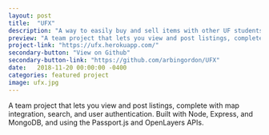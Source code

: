 ```yaml
---
layout: post
title:  "UFX"
description: "A way to easily buy and sell items with other UF students."
preview: "A team project that lets you view and post listings, complete with map integration, search, and user authentication. Built with Node, Express, and MongoDB, and using the Passport.js and OpenLayers APIs."
project-link: "https://ufx.herokuapp.com/"
secondary-button: "View on Github"
secondary-button-link: "https://github.com/arbingordon/UFX"
date:   2018-11-20 00:00:00 -0400
categories: featured project
image: ufx.jpg
---
```

A team project that lets you view and post listings, complete with map integration, search, and user authentication. Built with Node, Express, and MongoDB, and using the Passport.js and OpenLayers APIs.